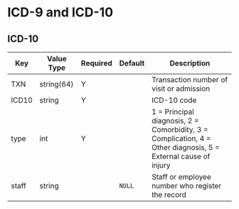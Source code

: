 # ICD-9 and ICD-10


## ICD-10


| Key   | Value Type | Required | Default | Description                                                                                                   |
| ----- | ---------- | -------- | ------- | ------------------------------------------------------------------------------------------------------------- |
| TXN   | string(64) | Y        |         | Transaction number of visit or admission                                                                      |
| ICD10 | string     | Y        |         | ICD-10 code                                                                                                   |
| type  | int        | Y        |         | 1 = Principal diagnosis, 2 = Comorbidity, 3 = Complication, 4 = Other diagnosis, 5 = External cause of injury |
| staff | string     |          | `NULL`  | Staff or employee number who register the record                                                              |